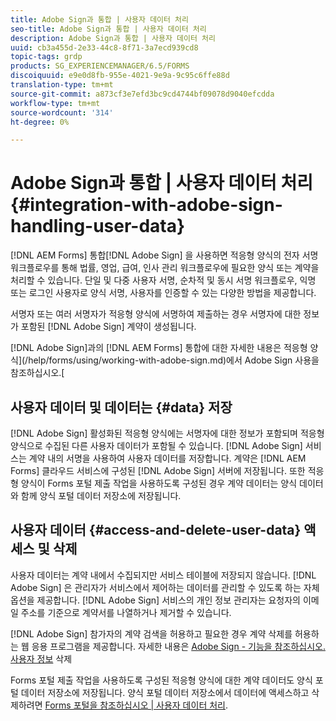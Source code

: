 ```yaml
---
title: Adobe Sign과 통합 | 사용자 데이터 처리
seo-title: Adobe Sign과 통합 | 사용자 데이터 처리
description: Adobe Sign과 통합 | 사용자 데이터 처리
uuid: cb3a455d-2e33-44c8-8f71-3a7ecd939cd8
topic-tags: grdp
products: SG_EXPERIENCEMANAGER/6.5/FORMS
discoiquuid: e9e0d8fb-955e-4021-9e9a-9c95c6ffe88d
translation-type: tm+mt
source-git-commit: a873cf3e7efd3bc9cd4744bf09078d9040efcdda
workflow-type: tm+mt
source-wordcount: '314'
ht-degree: 0%

---
```



# Adobe Sign과 통합 | 사용자 데이터 처리 {#integration-with-adobe-sign-handling-user-data}

[!DNL AEM Forms] 통합[!DNL  Adobe Sign] 을 사용하면 적응형 양식의 전자 서명 워크플로우를 통해 법률, 영업, 급여, 인사 관리 워크플로우에 필요한 양식 또는 계약을 처리할 수 있습니다. 단일 및 다중 사용자 서명, 순차적 및 동시 서명 워크플로우, 익명 또는 로그인 사용자로 양식 서명, 사용자를 인증할 수 있는 다양한 방법을 제공합니다.

서명자 또는 여러 서명자가 적응형 양식에 서명하여 제출하는 경우 서명자에 대한 정보가 포함된 [!DNL Adobe Sign] 계약이 생성됩니다.

[!DNL Adobe Sign]과의 [!DNL AEM Forms] 통합에 대한 자세한 내용은 적응형 양식](/help/forms/using/working-with-adobe-sign.md)에서 Adobe Sign 사용을 참조하십시오.[

## 사용자 데이터 및 데이터는 {#data} 저장

[!DNL Adobe Sign] 활성화된 적응형 양식에는 서명자에 대한 정보가 포함되며 적응형 양식으로 수집된 다른 사용자 데이터가 포함될 수 있습니다. [!DNL Adobe Sign] 서비스는 계약 내의 서명을 사용하여 사용자 데이터를 저장합니다. 계약은 [!DNL AEM Forms] 클라우드 서비스에 구성된 [!DNL Adobe Sign] 서버에 저장됩니다. 또한 적응형 양식이 Forms 포털 제출 작업을 사용하도록 구성된 경우 계약 데이터는 양식 데이터와 함께 양식 포털 데이터 저장소에 저장됩니다.

## 사용자 데이터 {#access-and-delete-user-data} 액세스 및 삭제

사용자 데이터는 계약 내에서 수집되지만 서비스 테이블에 저장되지 않습니다. [!DNL Adobe Sign] 은 관리자가 서비스에서 제어하는 데이터를 관리할 수 있도록 하는 자체 옵션을 제공합니다. [!DNL Adobe Sign] 서비스의 개인 정보 관리자는 요청자의 이메일 주소를 기준으로 계약서를 나열하거나 제거할 수 있습니다.

[!DNL Adobe Sign] 참가자의 계약 검색을 허용하고 필요한 경우 계약 삭제를 허용하는 웹 응용 프로그램을 제공합니다. 자세한 내용은 [Adobe Sign - 기능을 참조하십시오.사용자 정보](https://helpx.adobe.com/sign/help/adobesign_gdpr_user_deletion.html) 삭제

Forms 포털 제출 작업을 사용하도록 구성된 적응형 양식에 대한 계약 데이터도 양식 포털 데이터 저장소에 저장됩니다. 양식 포털 데이터 저장소에서 데이터에 액세스하고 삭제하려면 [Forms 포털을 참조하십시오 | 사용자 데이터 처리](/help/forms/using/forms-portal-handling-user-data.md).
